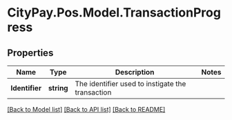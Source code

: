 # CityPay.Pos.Model.TransactionProgress
## Properties

Name | Type | Description | Notes
------------ | ------------- | ------------- | -------------
**Identifier** | **string** | The identifier used to instigate the transaction | 

[[Back to Model list]](../README.md#documentation-for-models) [[Back to API list]](../README.md#documentation-for-api-endpoints) [[Back to README]](../README.md)

